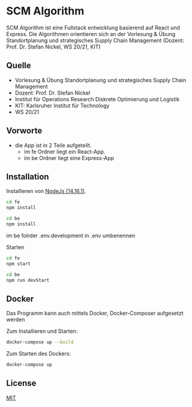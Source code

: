 # SCM Algorithm

SCM Algorithm ist eine Fullstack entwicklung basierend auf React und Express. Die Algorithmen orientieren sich an der Vorlesung & Übung Standortplanung und strategisches Supply Chain Management (Dozent: Prof. Dr. Stefan Nickel, WS 20/21, KIT) 

## Quelle

- Vorlesung & Übung Standortplanung und strategisches Supply Chain Management
- Dozent: Prof. Dr. Stefan Nickel
- Institut für Operations Research Diskrete Optimierung und Logistik
- KIT: Karlsruher Institut für Technology
- WS 20/21

## Vorworte

- die App ist in 2 Teile aufgeteilt. 
    - im fe Ordner liegt ein React-App.
    - im be Ordner liegt eine Express-App


## Installation

Installieren von [NodeJs (14.16.1)](https://nodejs.org/en/download/).

```bash
cd fe
npm install

cd be
npm install
```

im be folrder .env.development in .env umbenennen


Starten

```bash
cd fe
npm start

cd be
npm run devStart
```

## Docker

Das Programm kann auch mittels Docker, Docker-Composer aufgesetzt werden

Zum Installieren und Starten:
```bash
docker-compose up --build
```

Zum Starten des Dockers:
```bash
docker-compose up
```


## License
[MIT](https://www.gnu.org/licenses/agpl-3.0.en.html)